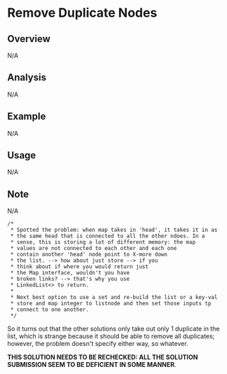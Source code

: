 # Remove Duplicate Nodes

Overview
---
N/A

Analysis
---
N/A

Example
---
N/A

Usage
---
N/A

Note
---
N/A

    /*
     * Spotted the problem: when map takes in 'head', it takes it in as 
     * the same head that is connected to all the other ndoes. In a 
     * sense, this is storing a lot of different memory: the map 
     * values are not connected to each other and each one 
     * contain another 'head' node point to X-more down 
     * the list. --> how about just store --> if you 
     * think about if where you would return just 
     * the Map interface, wouldn't you have 
     * broken links? --> that's why you use 
     * LinkedList<> to return.
     *
     * Next best option to use a set and re-build the list or a key-val 
     * store and map integer to listnode and then set those inputs tp 
     * connect to one another.
     */

So it turns out that the other solutions only take out only 1 duplicate in the 
list, which is strange because it should be able to remove all duplicates; 
however, the problem doesn't specify either way, so whatever.

__THIS SOLUTION NEEDS TO BE RECHECKED: ALL THE SOLUTION SUBMISSION SEEM TO BE 
DEFICIENT IN SOME MANNER__.
